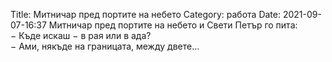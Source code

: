 Title: Митничар пред портите на небето
Category: работа
Date: 2021-09-07-16:37
Митничар пред портите на небето и Свети Петър го пита:   
&minus; Къде искаш &minus; в рая или в ада?   
&minus; Ами, някъде на границата, между двете...